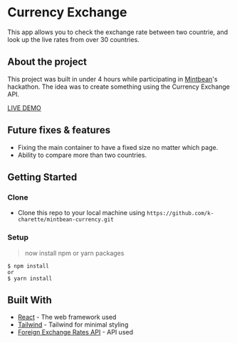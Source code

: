 # Currency Exchange

This app allows you to check the exchange rate between two countrie, and look up the live rates from over 30 countries. 

## About the project

This project was built in under 4 hours while participating in [Mintbean](https://www.mintbean.io/)'s hackathon. 
The idea was to create something using the Currency Exchange API.

[LIVE DEMO](https://curconverter.netlify.app/)

## Future fixes & features

* Fixing the main container to have a fixed size no matter which page.
* Ability to compare more than two countries.

## Getting Started

### Clone

- Clone this repo to your local machine using `https://github.com/k-charette/mintbean-currency.git`

### Setup

> now install npm or yarn packages

```shell
$ npm install
or
$ yarn install
```

## Built With

* [React](https://reactjs.org/) - The web framework used
* [Tailwind](https://tailwindcss.com/) - Tailwind for minimal styling
* [Foreign Exchange Rates API](https://exchangeratesapi.io/) - API used





